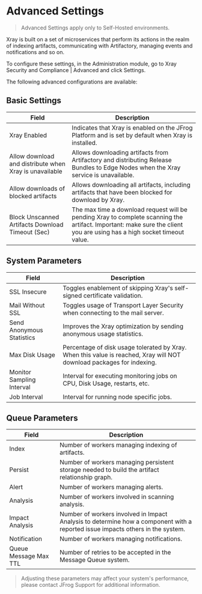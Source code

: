 # Advanced Settings

> Advanced Settings apply only to Self-Hosted environments.


Xray is built on a set of microservices that perform its actions in the realm of indexing artifacts, communicating with Artifactory, managing events and notifications and so on.

To configure these settings, in the Administration module, go to Xray Security and Compliance | Advanced and click Settings.

The following advanced configurations are available:

## Basic Settings

| **Field**                                         | **Description**                                                                                                                                                                 |
|---------------------------------------------------|---------------------------------------------------------------------------------------------------------------------------------------------------------------------------------|
| Xray Enabled                                       | Indicates that Xray is enabled on the JFrog Platform and is set by default when Xray is installed.                                                                              |
| Allow download and distribute when Xray is unavailable | Allows downloading artifacts from Artifactory and distributing Release Bundles to Edge Nodes when the Xray service is unavailable.                                             |
| Allow downloads of blocked artifacts               | Allows downloading all artifacts, including artifacts that have been blocked for download by Xray.                                                                              |
| Block Unscanned Artifacts Download Timeout (Sec)  | The max time a download request will be pending Xray to complete scanning the artifact. Important: make sure the client you are using has a high socket timeout value.         |

## System Parameters 

| **Field**                                         | **Description**                                                                                                                                                                 |
|---------------------------------------------------|---------------------------------------------------------------------------------------------------------------------------------------------------------------------------------|
| SSL Insecure                                      | Toggles enablement of skipping Xray's self-signed certificate validation.                                                                                                     |
| Mail Without SSL                                  | Toggles usage of Transport Layer Security when connecting to the mail server.                                                                                                   |
| Send Anonymous Statistics                          | Improves the Xray optimization by sending anonymous usage statistics.                                                                                                          |
| Max Disk Usage                                    | Percentage of disk usage tolerated by Xray. When this value is reached, Xray will NOT download packages for indexing.                                                           |
| Monitor Sampling Interval                          | Interval for executing monitoring jobs on CPU, Disk Usage, restarts, etc.                                                                                                      |
| Job Interval                                      | Interval for running node specific jobs.                                                                                                                                      |


## Queue Parameters

| **Field**                                         | **Description**                                                                                                                                                                 |
|---------------------------------------------------|---------------------------------------------------------------------------------------------------------------------------------------------------------------------------------|
| Index                                            | Number of workers managing indexing of artifacts.                                                                                                                               |
| Persist                                          | Number of workers managing persistent storage needed to build the artifact relationship graph.                                                                                   |
| Alert                                            | Number of workers managing alerts.                                                                                                                                             |
| Analysis                                         | Number of workers involved in scanning analysis.                                                                                                                                 |
| Impact Analysis                                   | Number of workers involved in Impact Analysis to determine how a component with a reported issue impacts others in the system.                                                  |
| Notification                                      | Number of workers managing notifications.                                                                                                                                       |
| Queue Message Max TTL                             | Number of retries to be accepted in the Message Queue system.                                                                                                                  |

> Adjusting these parameters may affect your system's performance, please contact JFrog Support for additional information.